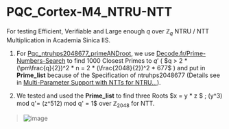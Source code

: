 # PQC_Cortex-M4_NTRU-NTT
For testing Efficient, Verifiable and Large enough $q$ over $\mathbb{Z}_{q}$ NTRU / NTT Multiplication in Academia Sinica IIS.

1. For [Pqc_ntruhps2048677_primeANDroot](https://github.com/Skwgasnaw/PQC_Cortex-M4_NTRU-NTT/tree/main/Pqc_ntruhps2048677_primeANDroot), we use [Decode.fr/Prime-Numbers-Search](https://www.dcode.fr/prime-numbers-search) to find 1000 Closest Primes to $q'$ ( $q > 2 * (\pm\frac{q}{2})^2 * n = 2 * (\frac{2048}{2})^2 * 677$ ) and put in **Prime_list** because of the Specification of ntruhps2048677 (Details see in [Multi-Parameter Support with NTTs for NTRU...](https://troll.iis.sinica.edu.tw/by-publ/recent/ntt_ntru_ntrup.pdf)).

2. We tested and used the **Prime_list** to find three Roots $x = y * z $ ; (y^3) mod q'= (z^512) mod q' = 1$ over $\mathbb{Z}_{2048}$ for NTT. 
> ![image](https://github.com/Skwgasnaw/PQC_Cortex-M4_NTRU-NTT/assets/67849251/6a156270-95a9-4333-8bf1-82cc03b1951a)
